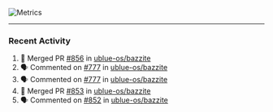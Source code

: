 ![Metrics](https://metrics.lecoq.io/KyleGospo?template=classic&base=header%2C%20activity%2C%20community%2C%20repositories%2C%20metadata&base.indepth=false&base.hireable=false&base.skip=false&config.timezone=America%2FLos_Angeles)

---
### Recent Activity
<!--START_SECTION:activity-->
1. 🎉 Merged PR [#856](https://github.com/ublue-os/bazzite/pull/856) in [ublue-os/bazzite](https://github.com/ublue-os/bazzite)
2. 🗣 Commented on [#777](https://github.com/ublue-os/bazzite/issues/777#issuecomment-1981729163) in [ublue-os/bazzite](https://github.com/ublue-os/bazzite)
3. 🗣 Commented on [#777](https://github.com/ublue-os/bazzite/issues/777#issuecomment-1980079232) in [ublue-os/bazzite](https://github.com/ublue-os/bazzite)
4. 🎉 Merged PR [#853](https://github.com/ublue-os/bazzite/pull/853) in [ublue-os/bazzite](https://github.com/ublue-os/bazzite)
5. 🗣 Commented on [#852](https://github.com/ublue-os/bazzite/issues/852#issuecomment-1977758690) in [ublue-os/bazzite](https://github.com/ublue-os/bazzite)
<!--END_SECTION:activity-->
